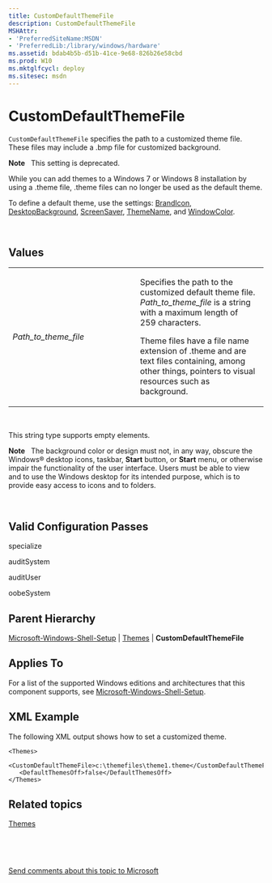 ```yaml
---
title: CustomDefaultThemeFile
description: CustomDefaultThemeFile
MSHAttr:
- 'PreferredSiteName:MSDN'
- 'PreferredLib:/library/windows/hardware'
ms.assetid: bdab4b5b-d51b-41ce-9e68-826b26e58cbd
ms.prod: W10
ms.mktglfcycl: deploy
ms.sitesec: msdn
---
```


# CustomDefaultThemeFile


`CustomDefaultThemeFile` specifies the path to a customized theme file. These files may include a .bmp file for customized background.

**Note**  
This setting is deprecated.

While you can add themes to a Windows 7 or Windows 8 installation by using a .theme file, .theme files can no longer be used as the default theme.

To define a default theme, use the settings: [BrandIcon](brandicon-win7-microsoft-windows-shell-setupthemesbrandicon.md), [DesktopBackground](desktopbackground-win7-microsoft-windows-shell-setupthemesdesktopbackground.md), [ScreenSaver](screensaver-win7-microsoft-windows-shell-setupthemesscreensaver.md), [ThemeName](themename-win7-microsoft-windows-shell-setupthemesthemename.md), and [WindowColor](windowcolor-win7-microsoft-windows-shell-setupthemeswindowcolor.md).

 

## Values


<table>
<colgroup>
<col width="50%" />
<col width="50%" />
</colgroup>
<tbody>
<tr class="odd">
<td><p><em>Path_to_theme_file</em></p></td>
<td><p>Specifies the path to the customized default theme file. <em>Path_to_theme_file</em> is a string with a maximum length of 259 characters.</p>
<p>Theme files have a file name extension of .theme and are text files containing, among other things, pointers to visual resources such as background.</p></td>
</tr>
</tbody>
</table>

 

This string type supports empty elements.

**Note**  
The background color or design must not, in any way, obscure the Windows® desktop icons, taskbar, **Start** button, or **Start** menu, or otherwise impair the functionality of the user interface. Users must be able to view and to use the Windows desktop for its intended purpose, which is to provide easy access to icons and to folders.

 

## Valid Configuration Passes


specialize

auditSystem

auditUser

oobeSystem

## Parent Hierarchy


[Microsoft-Windows-Shell-Setup](microsoft-windows-shell-setup-win7-microsoft-windows-shell-setup.md) | [Themes](themes-win7-microsoft-windows-shell-setupthemes.md) | **CustomDefaultThemeFile**

## Applies To


For a list of the supported Windows editions and architectures that this component supports, see [Microsoft-Windows-Shell-Setup](microsoft-windows-shell-setup-win7-microsoft-windows-shell-setup.md).

## XML Example


The following XML output shows how to set a customized theme.

``` syntax
<Themes>
   <CustomDefaultThemeFile>c:\themefiles\theme1.theme</CustomDefaultThemeFile>
   <DefaultThemesOff>false</DefaultThemesOff>
</Themes>
```

## Related topics


[Themes](themes-win7-microsoft-windows-shell-setupthemes.md)

 

 

[Send comments about this topic to Microsoft](mailto:wsddocfb@microsoft.com?subject=Documentation%20feedback%20%5Bp_unattend\p_unattend%5D:%20CustomDefaultThemeFile%20%20RELEASE:%20%2810/3/2016%29&body=%0A%0APRIVACY%20STATEMENT%0A%0AWe%20use%20your%20feedback%20to%20improve%20the%20documentation.%20We%20don't%20use%20your%20email%20address%20for%20any%20other%20purpose,%20and%20we'll%20remove%20your%20email%20address%20from%20our%20system%20after%20the%20issue%20that%20you're%20reporting%20is%20fixed.%20While%20we're%20working%20to%20fix%20this%20issue,%20we%20might%20send%20you%20an%20email%20message%20to%20ask%20for%20more%20info.%20Later,%20we%20might%20also%20send%20you%20an%20email%20message%20to%20let%20you%20know%20that%20we've%20addressed%20your%20feedback.%0A%0AFor%20more%20info%20about%20Microsoft's%20privacy%20policy,%20see%20http://privacy.microsoft.com/default.aspx. "Send comments about this topic to Microsoft")





